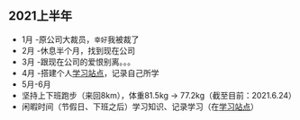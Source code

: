 ## 2021上半年

- 1月 -原公司大裁员，`幸好`我被裁了
- 2月 -休息半个月，找到现在公司
- 3月 -跟现在公司的爱恨别离。。。
- 4月 -搭建个人[学习站点](https:qiyoe.cn)，记录自己所学
- 5月-6月
 - 坚持上下班跑步（来回8km），体重81.5kg -> 77.2kg（截至目前：2021.6.24）
 - 闲暇时间（节假日、下班之后）学习知识、记录学习（在[学习站点](https:qiyoe.cn)）
